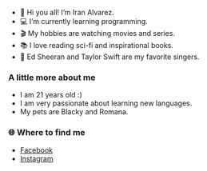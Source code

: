 - 👋 Hi you all! I’m Iran Alvarez.
- 💻 I’m currently learning programming.
- 🎬 My hobbies are watching movies and series.
- 📚 I love reading sci-fi and inspirational books.
- 🎵 Ed Sheeran and Taylor Swift are my favorite singers.





### A little more about me
- I am 21 years old :)
- I am very passionate about learning new languages.
- My pets are Blacky and Romana.





### 🌐 Where to find me
- [Facebook](https://www.facebook.com/Iran.Flores27)
- [Instagram](https://www.instagram.com/iran_maria_27/)



